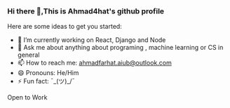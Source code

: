 ### Hi there 👋,This is Ahmad4hat's github profile 



Here are some ideas to get you started:

- 🔭 I’m currently working on React, Django and Node
- 💬 Ask me about anything about programing , machine learning or CS in general 
- 📫 How to reach me: ahmadfarhat.aiub@outlook.com 
- 😄 Pronouns: He/Him
- ⚡ Fun fact: ¯\_(ツ)_/¯  

Open to Work 

